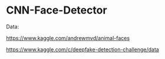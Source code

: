 # CNN-Face-Detector

Data:

https://www.kaggle.com/andrewmvd/animal-faces

https://www.kaggle.com/c/deepfake-detection-challenge/data
